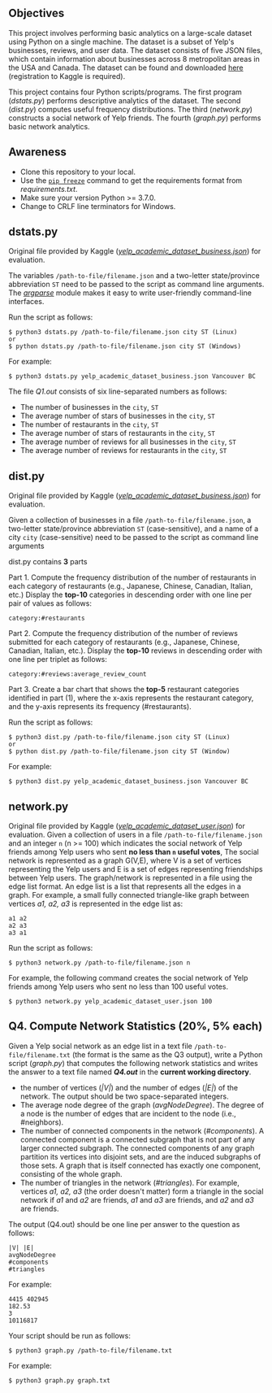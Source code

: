 ## Objectives

This project involves performing basic analytics on a large-scale dataset using Python on a single machine. The dataset is a subset of Yelp's businesses, reviews, and user data. The dataset consists of five JSON files, which contain information about businesses across 8 metropolitan areas in the USA and Canada.
The dataset can be found and downloaded [here](https://www.kaggle.com/yelp-dataset/yelp-dataset/version/3) (registration to Kaggle is required).

This project contains four Python scripts/programs. The first program (*dstats.py*) performs descriptive analytics of the dataset. The second (*dist.py*) computes useful frequency distributions. The third (*network.py*) constructs a social network of Yelp friends. The fourth (*graph.py*) performs basic network analytics.

## Awareness
* Clone this repository to your local. 
* Use the [`pip freeze`](https://pip.pypa.io/en/stable/cli/pip_freeze/) command to get the requirements format from *requirements.txt*.
* Make sure your version Python >= 3.7.0.
* Change to CRLF line terminators for Windows.

## dstats.py
Original file provided by Kaggle ([*yelp_academic_dataset_business.json*](https://www.kaggle.com/yelp-dataset/yelp-dataset/version/3?select=yelp_academic_dataset_business.json)) for evaluation.

The variables `/path-to-file/filename.json` and a two-letter state/province abbreviation `ST` need to be passed to the script as command line arguments. The [*argparse*](https://docs.python.org/3/library/argparse.html) module makes it easy to write user-friendly command-line interfaces.

Run the script as follows:
```
$ python3 dstats.py /path-to-file/filename.json city ST (Linux)
or
$ python dstats.py /path-to-file/filename.json city ST (Windows)
```
For example:
```
$ python3 dstats.py yelp_academic_dataset_business.json Vancouver BC
```
The file *Q1.out* consists of six line-separated numbers as follows:
* The number of businesses in the `city`, `ST`
* The average number of stars of businesses in the `city`, `ST`
* The number of restaurants in the `city`, `ST`
* The average number of stars of restaurants in the `city`, `ST`
* The average number of reviews for all businesses in the `city`, `ST`
* The average number of reviews for restaurants in the `city`, `ST`
 
## dist.py
Original file provided by Kaggle ([*yelp_academic_dataset_business.json*](https://www.kaggle.com/yelp-dataset/yelp-dataset/version/3?select=yelp_academic_dataset_business.json)) for evaluation.

Given a collection of businesses in a file `/path-to-file/filename.json`, a two-letter state/province abbreviation `ST` (case-sensitive), and a name of a city `city` (case-sensitive) need to be passed to the script as command line arguments

dist.py contains **3** parts

Part 1. Compute the frequency distribution of the number of restaurants in each category of restaurants (e.g., Japanese, Chinese, Canadian, Italian, etc.) Display the **top-10** categories in descending order with one line per pair of values as follows:

```
category:#restaurants
```
    
Part 2. Compute the frequency distribution of the number of reviews submitted for each category of restaurants (e.g., Japanese, Chinese, Canadian, Italian, etc.). Display the **top-10** reviews in descending order with one line per triplet as follows:

```
category:#reviews:average_review_count
```

Part 3. Create a bar chart that shows the **top-5** restaurant categories identified in part (1), where the x-axis represents the restaurant category, and the y-axis represents its frequency (#restaurants).

Run the script as follows:

```
$ python3 dist.py /path-to-file/filename.json city ST (Linux)
or
$ python dist.py /path-to-file/filename.json city ST (Window)
```

For example:
```
$ python3 dist.py yelp_academic_dataset_business.json Vancouver BC
```

## network.py
Original file provided by Kaggle ([*yelp_academic_dataset_user.json*](https://www.kaggle.com/yelp-dataset/yelp-dataset/version/3?select=yelp_academic_dataset_user.json)) for evaluation.
Given a collection of users in a file `/path-to-file/filename.json` and an integer `n` (n >= 100) which indicates the social network of Yelp friends among Yelp users who sent **no less than `n` useful votes**,
The social network is represented as a graph G(V,E), where V is a set of vertices representing the Yelp users and E is a set of edges representing friendships between Yelp users.
The graph/network is represented in a file using the edge list format. An edge list is a list that represents all the edges in a graph. For example, a small fully connected triangle-like graph between vertices *a1, a2, a3* is represented in the edge list as:
```
a1 a2
a2 a3
a3 a1
```

Run the script as follows:
```
$ python3 network.py /path-to-file/filename.json n
```
For example, the following command creates the social network of Yelp friends among Yelp users who sent no less than 100 useful votes.
```
$ python3 network.py yelp_academic_dataset_user.json 100
```

## Q4. Compute Network Statistics (20%, 5% each)
Given a Yelp social network as an edge list in a text file `/path-to-file/filename.txt` (the format is the same as the Q3 output), write a Python script (*graph.py*) that computes the following network statistics and writes the answer to a text file named ***Q4.out*** in the **current working directory**.

* the number of vertices (*|V|*) and the number of edges (*|E|*) of the network. The output should be two space-separated integers.
* The average node degree of the graph (*avgNodeDegree*). The degree of a node is the number of edges that are incident to the node (i.e., #neighbors).
* The number of connected components in the network (*#components*). A connected component is a connected subgraph that is not part of any larger connected subgraph. The connected components of any graph partition its vertices into disjoint sets, and are the induced subgraphs of those sets. A graph that is itself connected has exactly one component, consisting of the whole graph.
* The number of triangles in the network (*#triangles*). For example, vertices *a1, a2, a3* (the order doesn't matter) form a triangle in the social network if *a1* and *a2* are friends, *a1* and *a3* are friends, and *a2* and *a3* are friends.

The output (Q4.out) should be one line per answer to the question as follows:
```
|V| |E|
avgNodeDegree
#components
#triangles
```
For example:
```
4415 402945
182.53
3
10116817
```

Your script should be run as follows:
```
$ python3 graph.py /path-to-file/filename.txt
```
For example:
```
$ python3 graph.py graph.txt
```
